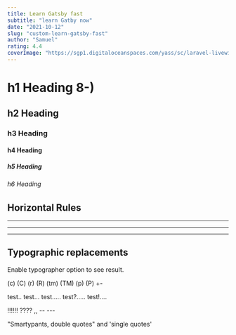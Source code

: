 ```yaml
---
title: Learn Gatsby fast
subtitle: "learn Gatby now"
date: "2021-10-12"
slug: "custom-learn-gatsby-fast"
author: "Samuel"
rating: 4.4
coverImage: "https://sgp1.digitaloceanspaces.com/yass/sc/laravel-livewire.png"
---
```

# h1 Heading 8-)
## h2 Heading
### h3 Heading
#### h4 Heading
##### h5 Heading
###### h6 Heading


## Horizontal Rules

___

---

***


## Typographic replacements

Enable typographer option to see result.

(c) (C) (r) (R) (tm) (TM) (p) (P) +-

test.. test... test..... test?..... test!....

!!!!!! ???? ,,  -- ---

"Smartypants, double quotes" and 'single quotes'